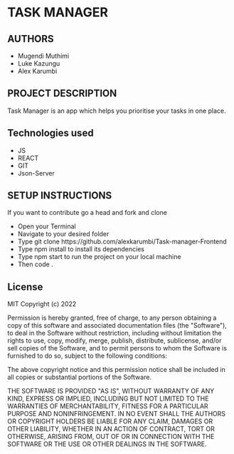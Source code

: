 # TASK MANAGER
## AUTHORS
- Mugendi Muthimi
- Luke Kazungu
- Alex Karumbi

## PROJECT DESCRIPTION
Task Manager is an app which helps you prioritise your tasks in one place.
## Technologies used
- JS
- REACT
- GIT
- Json-Server

## SETUP INSTRUCTIONS
If you want to contribute go a head and fork and clone
<ul>
<li>Open your Terminal</li>
<li>Navigate to your desired folder</li>
<li>Type git clone https://github.com/alexkarumbi/Task-manager-Frontend</li>
<li>Type npm install to install its dependencies</li>
<li>Type npm start to run the project on your local machine</li>
<li>Then code .</li>
</ul>


## License
MIT Copyright (c) 2022 

Permission is hereby granted, free of charge, to any person obtaining a copy of this software and associated documentation files (the "Software"), to deal in the Software without restriction, including without limitation the rights to use, copy, modify, merge, publish, distribute, sublicense, and/or sell copies of the Software, and to permit persons to whom the Software is furnished to do so, subject to the following conditions:

The above copyright notice and this permission notice shall be included in all copies or substantial portions of the Software.

THE SOFTWARE IS PROVIDED "AS IS", WITHOUT WARRANTY OF ANY KIND, EXPRESS OR IMPLIED, INCLUDING BUT NOT LIMITED TO THE WARRANTIES OF MERCHANTABILITY, FITNESS FOR A PARTICULAR PURPOSE AND NONINFRINGEMENT. IN NO EVENT SHALL THE AUTHORS OR COPYRIGHT HOLDERS BE LIABLE FOR ANY CLAIM, DAMAGES OR OTHER LIABILITY, WHETHER IN AN ACTION OF CONTRACT, TORT OR OTHERWISE, ARISING FROM, OUT OF OR IN CONNECTION WITH THE SOFTWARE OR THE USE OR OTHER DEALINGS IN THE SOFTWARE.
